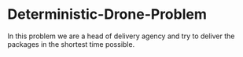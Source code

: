 # Deterministic-Drone-Problem
In this problem we are a head of delivery agency and try to deliver the packages in the shortest time possible.
